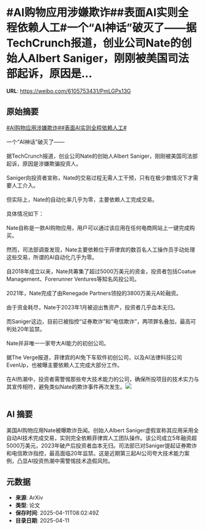 # #AI购物应用涉嫌欺诈##表面AI实则全程依赖人工#一个“AI神话”破灭了——据TechCrunch报道，创业公司Nate的创始人Albert Saniger，刚刚被美国司法部起诉，原因是...

**URL**: https://weibo.com/6105753431/PmLGPs13G

## 原始摘要

<a href="https://m.weibo.cn/search?containerid=231522type%3D1%26t%3D10%26q%3D%23AI%E8%B4%AD%E7%89%A9%E5%BA%94%E7%94%A8%E6%B6%89%E5%AB%8C%E6%AC%BA%E8%AF%88%23&amp;extparam=%23AI%E8%B4%AD%E7%89%A9%E5%BA%94%E7%94%A8%E6%B6%89%E5%AB%8C%E6%AC%BA%E8%AF%88%23" data-hide=""><span class="surl-text">#AI购物应用涉嫌欺诈#</span></a><a href="https://m.weibo.cn/search?containerid=231522type%3D1%26t%3D10%26q%3D%23%E8%A1%A8%E9%9D%A2AI%E5%AE%9E%E5%88%99%E5%85%A8%E7%A8%8B%E4%BE%9D%E8%B5%96%E4%BA%BA%E5%B7%A5%23&amp;extparam=%23%E8%A1%A8%E9%9D%A2AI%E5%AE%9E%E5%88%99%E5%85%A8%E7%A8%8B%E4%BE%9D%E8%B5%96%E4%BA%BA%E5%B7%A5%23" data-hide=""><span class="surl-text">#表面AI实则全程依赖人工#</span></a><br><br>一个“AI神话”破灭了——<br><br>据TechCrunch报道，创业公司Nate的创始人Albert Saniger，刚刚被美国司法部起诉，原因是涉嫌欺骗投资人。<br><br>Saniger向投资者宣称，Nate的交易过程无需人工干预，只有在极少数情况下才需要人工介入。<br><br>但实际上，Nate的自动化率几乎为零，主要依赖人工完成交易。 <br><br>具体情况如下：<br><br>Nate自称是一款AI购物应用，用户可以通过该应用在任何电商网站上一键完成购买。<br><br>然而，司法部调查发现，Nate主要依赖位于菲律宾的数百名人工操作员手动处理这些交易，所谓的AI自动化几乎为零。 <br><br>自2018年成立以来，Nate共筹集了超过5000万美元的资金，投资者包括Coatue Management、Forerunner Ventures等知名风投公司。<br><br>2021年，Nate完成了由Renegade Partners领投的3800万美元A轮融资。<br><br>由于资金耗尽，Nate于2023年1月被迫出售资产，投资者几乎血本无归。<br><br>而Saniger这边，目前已被指控“证券欺诈”和“电信欺诈”，两项罪名叠加，最高可判处20年监禁。 <br><br>Nate并非唯一一家夸大AI能力的初创公司。<br><br>据The Verge报道，菲律宾的AI免下车软件初创公司，以及AI法律科技公司EvenUp，也被曝主要依赖人工完成大部分工作。<br><br>在AI热潮中，投资者需警惕那些夸大技术能力的公司，确保所投项目的技术实力与其宣传相符，避免类似Nate的欺诈事件再次发生。<img style="" src="https://tvax3.sinaimg.cn/large/006Fd7o3gy1i0cwb9pwrrj30zk0qx1kx.jpg" referrerpolicy="no-referrer"><br><br>

## AI 摘要

美国AI购物应用Nate被曝欺诈丑闻。创始人Albert Saniger虚假宣称其应用采用全自动AI技术完成交易，实则完全依赖菲律宾人工团队操作。该公司成立5年融资超5000万美元，2023年破产后投资者血本无归。司法部已对Saniger提起证券欺诈和电信欺诈指控，最高面临20年监禁。这是近期第三起AI公司夸大技术能力案例，凸显AI投资热潮中需警惕技术造假风险。

## 元数据

- **来源**: ArXiv
- **类型**: 论文
- **保存时间**: 2025-04-11T08:02:49Z
- **目录日期**: 2025-04-11
